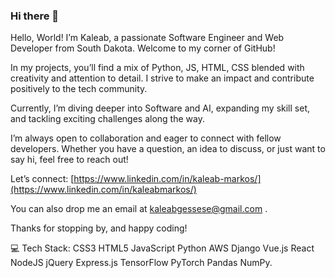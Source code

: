 ### Hi there 👋

Hello, World! I’m Kaleab, a passionate Software Engineer and Web Developer from South Dakota. Welcome to my corner of GitHub!

In my projects, you’ll find a mix of Python, JS, HTML, CSS blended with creativity and attention to detail. I strive to make an impact and contribute positively to the tech community.

Currently, I’m diving deeper into Software and AI, expanding my skill set, and tackling exciting challenges along the way.

I’m always open to collaboration and eager to connect with fellow developers. Whether you have a question, an idea to discuss, or just want to say hi, feel free to reach out!

Let’s connect:
[https://www.linkedin.com/in/kaleab-markos/](https://www.linkedin.com/in/kaleabmarkos/)

You can also drop me an email at kaleabgessese@gmail.com .

Thanks for stopping by, and happy coding!


💻 Tech Stack:
CSS3 HTML5 JavaScript Python AWS Django Vue.js React NodeJS jQuery Express.js TensorFlow PyTorch Pandas NumPy.
